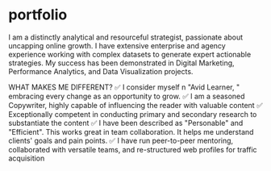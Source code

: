 # portfolio

I am a distinctly analytical and resourceful strategist, passionate about uncapping online growth. I have extensive enterprise and agency experience working with complex datasets to generate expert actionable strategies. My success has been demonstrated in Digital Marketing, Performance Analytics, and Data Visualization projects.

WHAT MAKES ME DIFFERENT?
✅ I consider myself n "Avid Learner, " embracing every change as an opportunity to grow.
✅ I am a seasoned Copywriter, highly capable of influencing the reader with valuable content
✅ Exceptionally competent in conducting primary and secondary research to substantiate the content
✅ I have been described as "Personable" and "Efficient". This works great in team collaboration. It helps me understand clients' goals and pain points.
✅ I have run peer-to-peer mentoring, collaborated with versatile teams, and re-structured web profiles for traffic acquisition
